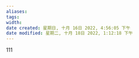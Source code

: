 ```yaml
---
aliases: 
tags: 
width:
date created: 星期日, 十月 16日 2022, 4:56:05 下午
date modified: 星期二, 十月 18日 2022, 1:12:18 下午
---
```

111